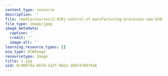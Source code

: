 ```yaml
---
content_type: resource
description: ''
file: /media/courses/2-830j-control-of-manufacturing-processes-sma-6303-spring-2008/8c90974a6b7d2a2f0d2a2b6f478474a6_1.jpg
file_type: image/jpeg
image_metadata:
  caption: ''
  credit: ''
  image-alt: ''
learning_resource_types: []
ocw_type: OCWImage
resourcetype: Image
title: 1.jpg
uid: 8c90974a-6b7d-2a2f-0d2a-2b6f478474a6
---
```

